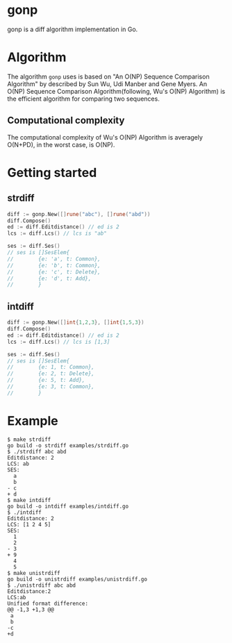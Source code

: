 # gonp

gonp is a diff algorithm implementation in Go.

# Algorithm

The algorithm `gonp` uses is based on "An O(NP) Sequence Comparison Algorithm" by described by Sun Wu, Udi Manber and Gene Myers.
An O(NP) Sequence Comparison Algorithm(following, Wu's O(NP) Algorithm) is the efficient algorithm for comparing two sequences.

## Computational complexity

The computational complexity of Wu's O(NP) Algorithm is averagely O(N+PD), in the worst case, is O(NP).

# Getting started

## strdiff

```go
diff := gonp.New([]rune("abc"), []rune("abd"))
diff.Compose()
ed := diff.Editdistance() // ed is 2
lcs := diff.Lcs() // lcs is "ab"

ses := diff.Ses()
// ses is []SesElem{
//        {e: 'a', t: Common},
//        {e: 'b', t: Common},
//        {e: 'c', t: Delete},
//        {e: 'd', t: Add},
//        }
```

## intdiff

```go
diff := gonp.New([]int{1,2,3}, []int{1,5,3})
diff.Compose()
ed := diff.Editdistance() // ed is 2
lcs := diff.Lcs() // lcs is [1,3]

ses := diff.Ses()
// ses is []SesElem{
//        {e: 1, t: Common},
//        {e: 2, t: Delete},
//        {e: 5, t: Add},
//        {e: 3, t: Common},
//        }
```

# Example

```
$ make strdiff
go build -o strdiff examples/strdiff.go
$ ./strdiff abc abd
Editdistance: 2
LCS: ab
SES:
  a
  b
- c
+ d
$ make intdiff
go build -o intdiff examples/intdiff.go
$ ./intdiff
Editdistance: 2
LCS: [1 2 4 5]
SES:
  1
  2
- 3
+ 9
  4
  5
$ make unistrdiff
go build -o unistrdiff examples/unistrdiff.go
$ ./unistrdiff abc abd
Editdistance:2
LCS:ab
Unified format difference:
@@ -1,3 +1,3 @@
 a
 b
-c
+d
```
